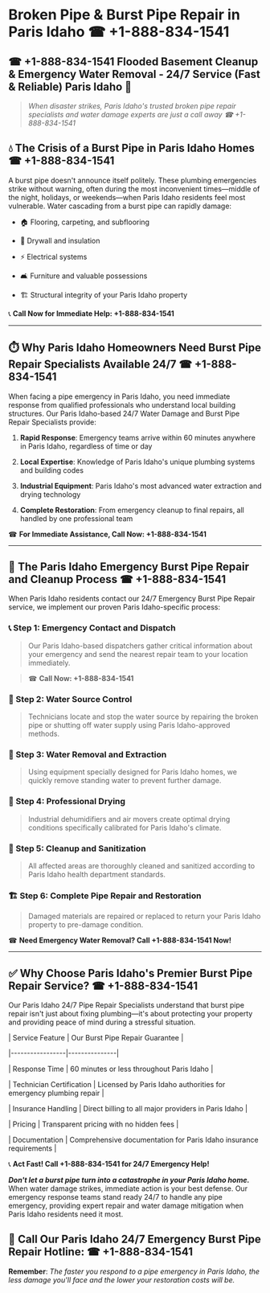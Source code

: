 # Broken Pipe & Burst Pipe Repair in Paris Idaho ☎ +1-888-834-1541  
## ☎ +1-888-834-1541 Flooded Basement Cleanup & Emergency Water Removal - 24/7 Service (Fast & Reliable) Paris Idaho 🚨  

> *When disaster strikes, Paris Idaho's trusted broken pipe repair specialists and water damage experts are just a call away ☎ +1-888-834-1541*  

## 💧 The Crisis of a Burst Pipe in Paris Idaho Homes ☎ +1-888-834-1541  

A burst pipe doesn't announce itself politely. These plumbing emergencies strike without warning, often during the most inconvenient times—middle of the night, holidays, or weekends—when Paris Idaho residents feel most vulnerable. Water cascading from a burst pipe can rapidly damage:  

* 🏠 Flooring, carpeting, and subflooring  
* 🧱 Drywall and insulation  
* ⚡ Electrical systems  
* 🛋️ Furniture and valuable possessions  
* 🏗️ Structural integrity of your Paris Idaho property  

📞 **Call Now for Immediate Help: +1-888-834-1541**  

---  

## ⏱️ Why Paris Idaho Homeowners Need Burst Pipe Repair Specialists Available 24/7 ☎ +1-888-834-1541  

When facing a pipe emergency in Paris Idaho, you need immediate response from qualified professionals who understand local building structures. Our Paris Idaho-based 24/7 Water Damage and Burst Pipe Repair Specialists provide:  

1. **Rapid Response**: Emergency teams arrive within 60 minutes anywhere in Paris Idaho, regardless of time or day  
2. **Local Expertise**: Knowledge of Paris Idaho's unique plumbing systems and building codes  
3. **Industrial Equipment**: Paris Idaho's most advanced water extraction and drying technology  
4. **Complete Restoration**: From emergency cleanup to final repairs, all handled by one professional team  

☎ **For Immediate Assistance, Call Now: +1-888-834-1541**  

---  

## 🔧 The Paris Idaho Emergency Burst Pipe Repair and Cleanup Process ☎ +1-888-834-1541  

When Paris Idaho residents contact our 24/7 Emergency Burst Pipe Repair service, we implement our proven Paris Idaho-specific process:  

### 📞 Step 1: Emergency Contact and Dispatch  
> Our Paris Idaho-based dispatchers gather critical information about your emergency and send the nearest repair team to your location immediately.  
> ☎ **Call Now: +1-888-834-1541**  

### 🚿 Step 2: Water Source Control  
> Technicians locate and stop the water source by repairing the broken pipe or shutting off water supply using Paris Idaho-approved methods.  

### 🌊 Step 3: Water Removal and Extraction  
> Using equipment specially designed for Paris Idaho homes, we quickly remove standing water to prevent further damage.  

### 💨 Step 4: Professional Drying  
> Industrial dehumidifiers and air movers create optimal drying conditions specifically calibrated for Paris Idaho's climate.  

### 🧼 Step 5: Cleanup and Sanitization  
> All affected areas are thoroughly cleaned and sanitized according to Paris Idaho health department standards.  

### 🏗️ Step 6: Complete Pipe Repair and Restoration  
> Damaged materials are repaired or replaced to return your Paris Idaho property to pre-damage condition.  

☎ **Need Emergency Water Removal? Call +1-888-834-1541 Now!**  

---  

## ✅ Why Choose Paris Idaho's Premier Burst Pipe Repair Service? ☎ +1-888-834-1541  

Our Paris Idaho 24/7 Pipe Repair Specialists understand that burst pipe repair isn't just about fixing plumbing—it's about protecting your property and providing peace of mind during a stressful situation.  

| Service Feature | Our Burst Pipe Repair Guarantee |  
|-----------------|---------------|  
| Response Time | 60 minutes or less throughout Paris Idaho |  
| Technician Certification | Licensed by Paris Idaho authorities for emergency plumbing repair |  
| Insurance Handling | Direct billing to all major providers in Paris Idaho |  
| Pricing | Transparent pricing with no hidden fees |  
| Documentation | Comprehensive documentation for Paris Idaho insurance requirements |  

📞 **Act Fast! Call +1-888-834-1541 for 24/7 Emergency Help!**  

***Don't let a burst pipe turn into a catastrophe in your Paris Idaho home.*** When water damage strikes, immediate action is your best defense. Our emergency response teams stand ready 24/7 to handle any pipe emergency, providing expert repair and water damage mitigation when Paris Idaho residents need it most.  

## 📱 Call Our Paris Idaho 24/7 Emergency Burst Pipe Repair Hotline: ☎ +1-888-834-1541  

**Remember**: *The faster you respond to a pipe emergency in Paris Idaho, the less damage you'll face and the lower your restoration costs will be.*